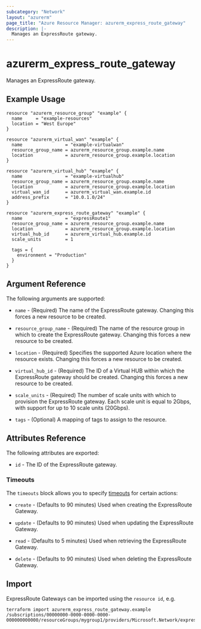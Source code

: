 ```yaml
---
subcategory: "Network"
layout: "azurerm"
page_title: "Azure Resource Manager: azurerm_express_route_gateway"
description: |-
  Manages an ExpressRoute gateway.
---
```


# azurerm_express_route_gateway

Manages an ExpressRoute gateway.

## Example Usage

```hcl
resource "azurerm_resource_group" "example" {
  name     = "example-resources"
  location = "West Europe"
}

resource "azurerm_virtual_wan" "example" {
  name                = "example-virtualwan"
  resource_group_name = azurerm_resource_group.example.name
  location            = azurerm_resource_group.example.location
}

resource "azurerm_virtual_hub" "example" {
  name                = "example-virtualhub"
  resource_group_name = azurerm_resource_group.example.name
  location            = azurerm_resource_group.example.location
  virtual_wan_id      = azurerm_virtual_wan.example.id
  address_prefix      = "10.0.1.0/24"
}

resource "azurerm_express_route_gateway" "example" {
  name                = "expressRoute1"
  resource_group_name = azurerm_resource_group.example.name
  location            = azurerm_resource_group.example.location
  virtual_hub_id      = azurerm_virtual_hub.example.id
  scale_units         = 1

  tags = {
    environment = "Production"
  }
}
```

## Argument Reference

The following arguments are supported:

* `name` - (Required) The name of the ExpressRoute gateway. Changing this forces a new resource to be created.

* `resource_group_name` - (Required) The name of the resource group in which to create the ExpressRoute gateway. Changing this forces a new resource to be created.

* `location` - (Required) Specifies the supported Azure location where the resource exists. Changing this forces a new resource to be created.

* `virtual_hub_id` - (Required) The ID of a Virtual HUB within which the ExpressRoute gateway should be created. Changing this forces a new resource to be created.

* `scale_units` - (Required) The number of scale units with which to provision the ExpressRoute gateway. Each scale unit is equal to 2Gbps, with support for up to 10 scale units (20Gbps).

* `tags` - (Optional) A mapping of tags to assign to the resource.

## Attributes Reference

The following attributes are exported:

* `id` - The ID of the ExpressRoute gateway.

### Timeouts

The `timeouts` block allows you to specify [timeouts](https://www.terraform.io/language/resources/syntax#operation-timeouts) for certain actions:

* `create` - (Defaults to 90 minutes) Used when creating the ExpressRoute Gateway.

* `update` - (Defaults to 90 minutes) Used when updating the ExpressRoute Gateway.

* `read` - (Defaults to 5 minutes) Used when retrieving the ExpressRoute Gateway.

* `delete` - (Defaults to 90 minutes) Used when deleting the ExpressRoute Gateway.

## Import

ExpressRoute Gateways can be imported using the `resource id`, e.g.

```shell
terraform import azurerm_express_route_gateway.example /subscriptions/00000000-0000-0000-0000-000000000000/resourceGroups/mygroup1/providers/Microsoft.Network/expressRouteGateways/myExpressRouteGateway
```
